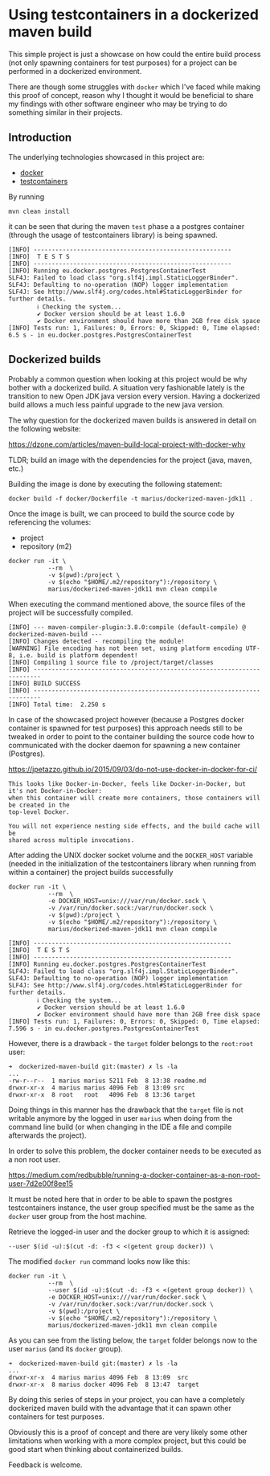 Using testcontainers in a dockerized maven build
================================================

This simple project is just a showcase on how could the entire build 
process (not only spawning containers for test purposes) for a project 
can be performed in a dockerized environment.

There are though some struggles with `docker` which I've faced 
while making this proof of concept, reason why I thought it would
be beneficial to share my findings with other software engineer
who may be trying to do something similar in their projects.
 

## Introduction

The underlying technologies showcased in this project are:

* [docker](https://github.com/docker) 
* [testcontainers](https://github.com/testcontainers/testcontainers-java) 

By running

```
mvn clean install
```

it can be seen that during the maven `test` phase a 
a postgres container (through the usage of testcontainers library)
is being spawned.


```
[INFO] -------------------------------------------------------
[INFO]  T E S T S
[INFO] -------------------------------------------------------
[INFO] Running eu.docker.postgres.PostgresContainerTest
SLF4J: Failed to load class "org.slf4j.impl.StaticLoggerBinder".
SLF4J: Defaulting to no-operation (NOP) logger implementation
SLF4J: See http://www.slf4j.org/codes.html#StaticLoggerBinder for further details.
        ℹ︎ Checking the system...
        ✔ Docker version should be at least 1.6.0
        ✔ Docker environment should have more than 2GB free disk space
[INFO] Tests run: 1, Failures: 0, Errors: 0, Skipped: 0, Time elapsed: 6.5 s - in eu.docker.postgres.PostgresContainerTest
```

## Dockerized builds

Probably a common question when looking at this project would be why bother
with a dockerized build.
A situation very fashionable lately is the transition to new Open JDK java version 
every version. Having a dockerized build allows a much less painful upgrade to the 
new java version.

The why question for the dockerized maven builds is answered in detail
on the following website:

https://dzone.com/articles/maven-build-local-project-with-docker-why

TLDR; build an image with the dependencies for the project (java, maven, etc.)

Building the image is done by executing the following statement:

```
docker build -f docker/Dockerfile -t marius/dockerized-maven-jdk11 .
```

Once the image is built, we can proceed to build the source code
by referencing the volumes:
- project
- repository (m2)


```
docker run -it \
           --rm  \
           -v $(pwd):/project \
           -v $(echo "$HOME/.m2/repository"):/repository \
           marius/dockerized-maven-jdk11 mvn clean compile
```


When executing the command mentioned above, the source files of the project
will be successfully compiled.

```
[INFO] --- maven-compiler-plugin:3.8.0:compile (default-compile) @ dockerized-maven-build ---
[INFO] Changes detected - recompiling the module!
[WARNING] File encoding has not been set, using platform encoding UTF-8, i.e. build is platform dependent!
[INFO] Compiling 1 source file to /project/target/classes
[INFO] ------------------------------------------------------------------------
[INFO] BUILD SUCCESS
[INFO] ------------------------------------------------------------------------
[INFO] Total time:  2.250 s
```


In case of the showcased project however (because a Postgres docker container is spawned for 
test purposes) this approach needs still to be tweaked in order to point to the container 
building the source code how to communicated with the docker daemon for 
spawning a new container (Postgres). 

https://jpetazzo.github.io/2015/09/03/do-not-use-docker-in-docker-for-ci/

```
This looks like Docker-in-Docker, feels like Docker-in-Docker, but it's not Docker-in-Docker: 
when this container will create more containers, those containers will be created in the 
top-level Docker. 

You will not experience nesting side effects, and the build cache will be 
shared across multiple invocations.
```


After adding the UNIX docker socket volume and the `DOCKER_HOST` variable (needed
in the initialization of the testcontainers library when running from within a container)
the project builds successfully

```
docker run -it \
           --rm  \
           -e DOCKER_HOST=unix:///var/run/docker.sock \
           -v /var/run/docker.sock:/var/run/docker.sock \           
           -v $(pwd):/project \
           -v $(echo "$HOME/.m2/repository"):/repository \
           marius/dockerized-maven-jdk11 mvn clean compile
```




```
[INFO] -------------------------------------------------------
[INFO]  T E S T S
[INFO] -------------------------------------------------------
[INFO] Running eu.docker.postgres.PostgresContainerTest
SLF4J: Failed to load class "org.slf4j.impl.StaticLoggerBinder".
SLF4J: Defaulting to no-operation (NOP) logger implementation
SLF4J: See http://www.slf4j.org/codes.html#StaticLoggerBinder for further details.
        ℹ︎ Checking the system...
        ✔ Docker version should be at least 1.6.0
        ✔ Docker environment should have more than 2GB free disk space
[INFO] Tests run: 1, Failures: 0, Errors: 0, Skipped: 0, Time elapsed: 7.596 s - in eu.docker.postgres.PostgresContainerTest

```

However, there is a drawback - the `target` folder belongs to the `root:root` user:

```
➜  dockerized-maven-build git:(master) ✗ ls -la
...
-rw-r--r--  1 marius marius 5211 Feb  8 13:38 readme.md
drwxr-xr-x  4 marius marius 4096 Feb  8 13:09 src
drwxr-xr-x  8 root   root   4096 Feb  8 13:36 target

```

Doing things in this manner has the drawback that the `target` file is not writable anymore
by the logged in user `marius` when doing from the command line build (or when changing 
in the IDE a file and compile afterwards the project).

In order to solve this problem, the docker container needs to be executed as a non root user.

https://medium.com/redbubble/running-a-docker-container-as-a-non-root-user-7d2e00f8ee15

It must be noted here that in order to be able to spawn the postgres testcontainers instance, 
the user group specified must be the same as the `docker` user group from the host machine.

Retrieve the logged-in user and the docker group to which it is assigned:
```
--user $(id -u):$(cut -d: -f3 < <(getent group docker)) \
```

The modified `docker run` command looks now like this:

```
docker run -it \
           --rm  \
           --user $(id -u):$(cut -d: -f3 < <(getent group docker)) \           
           -e DOCKER_HOST=unix:///var/run/docker.sock \
           -v /var/run/docker.sock:/var/run/docker.sock \           
           -v $(pwd):/project \
           -v $(echo "$HOME/.m2/repository"):/repository \
           marius/dockerized-maven-jdk11 mvn clean compile
```


As you can see from the listing below, the `target` folder belongs now to
the user `marius` (and its `docker` group).

```
➜  dockerized-maven-build git:(master) ✗ ls -la
...
drwxr-xr-x  4 marius marius 4096 Feb  8 13:09  src
drwxr-xr-x  8 marius docker 4096 Feb  8 13:47  target
```

By doing this series of steps in your project, you can have a completely dockerized maven build
with the advantage that it can spawn other containers for test purposes.

Obviously this is a proof of concept and there are very likely some other limitations when working
with a more complex project, but this could be good start when thinking about containerized builds.

Feedback is welcome.